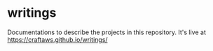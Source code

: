 # writings
Documentations to describe the projects in this repository.
It's live at https://craftaws.github.io/writings/
